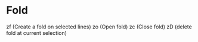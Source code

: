 # Fold

zf			(Create a fold on selected lines)
zo			(Open fold)
zc			(Close fold)
zD			(delete fold at current selection)
